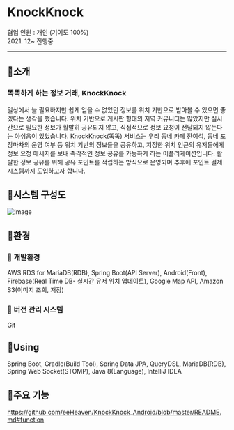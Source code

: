# KnockKnock
협업 인원 : 개인 (기여도 100%)           
2021. 12~ 진행중 
*****************************************
## 🌳소개
### 똑똑하게 하는 정보 거래, KnockKnock 
일상에서 늘 필요하지만 쉽게 얻을 수 없었던 정보를 위치 기반으로 받아볼 수 있으면 좋겠다는 생각을 했습니다. 
위치 기반으로 게시판 형태의 지역 커뮤니티는 많았지만 실시간으로 필요한 정보가 활발히 공유되지 않고, 직접적으로 정보 요청이 전달되지 않는다는 아쉬움이 있었습니다.
KnockKnock(똑똑) 서비스는 우리 동네 카페 잔여석, 동네 포장마차의 운영 여부 등 위치 기반의 정보들을 공유하고, 
지정한 위치 인근의 유저들에게 정보 요청 메세지를 보내 즉각적인 정보 공유를 가능하게 하는 어플리케이션입니다.
활발한 정보 공유를 위해 공유 포인트를 적립하는 방식으로 운영되며 추후에 포인트 결제 시스템까지 도입하고자 합니다.

## 🌳시스템 구성도 
![image](https://user-images.githubusercontent.com/84822464/160988781-911321a4-01bb-40d2-94f2-ebfb2e388815.png)

## 🌳환경
### 🌷 개발환경
AWS RDS for MariaDB(RDB), Spring Boot(API Server), Android(Front), Firebase(Real Time DB- 실시간 유저 위치 업데이트), Google Map API, Amazon S3(이미지 조회, 저장)
### 🌷 버전 관리 시스템 
Git
## 🌳Using
Spring Boot, Gradle(Build Tool), Spring Data JPA, QueryDSL, MariaDB(RDB), Spring Web Socket(STOMP), Java 8(Language), IntelliJ IDEA

## 🌳주요 기능 
https://github.com/eeHeaven/KnockKnock_Android/blob/master/README.md#function



